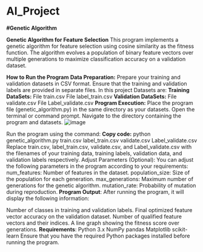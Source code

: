 # AI_Project
**#Genetic Algorithm**

**Genetic Algorithm for Feature Selection**
This program implements a genetic algorithm for feature selection using cosine similarity as the fitness function. The algorithm evolves a population of binary feature vectors over multiple generations to maximize classification accuracy on a validation dataset.

**How to Run the Program**
**Data Preparation:**
Prepare your training and validation datasets in CSV format.
Ensure that the training and validation labels are provided in separate files.
In this project Datasets are: 
 **Training DataSets:**
  File train.csv 
  File label_train.csv 
  **Validation DataSets:**
  File validate.csv 
  File Label_validate.csv
**Program Execution:**
Place the program file (genetic_algorithm.py) in the same directory as your datasets.
Open the terminal or command prompt.
Navigate to the directory containing the program and datasets.
![image](https://github.com/SreeSus-1/AI_Project/assets/164704978/aa0137fd-67f4-46d1-8f29-635bfd3b200c)

Run the program using the command:
**Copy code:**
python genetic_algorithm.py train.csv label_train.csv validate.csv Label_validate.csv
Replace train.csv, label_train.csv, validate.csv, and Label_validate.csv with the filenames of your training data, training labels, validation data, and validation labels respectively.
Adjust Parameters (Optional):
You can adjust the following parameters in the program according to your requirements:
num_features: Number of features in the dataset.
population_size: Size of the population for each generation.
max_generations: Maximum number of generations for the genetic algorithm.
mutation_rate: Probability of mutation during reproduction.
**Program Output**:
After running the program, it will display the following information:

Number of classes in training and validation labels.
Final optimized feature vector accuracy on the validation dataset.
Number of qualified feature vectors and their indices.
A line graph showing the fitness score over generations.
**Requirements**:
  Python 3.x
  NumPy
  pandas
  Matplotlib
  scikit-learn
Ensure that you have the required Python packages installed before running the program.
